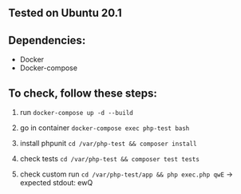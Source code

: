## Tested on Ubuntu 20.1

## Dependencies:
- Docker
- Docker-compose

## To check, follow these steps:
1) run ```docker-compose up -d --build```

2) go in container ```docker-compose exec php-test bash```

3) install phpunit ```cd /var/php-test && composer install```

4) check  tests ```cd /var/php-test && composer test tests```

5) check  custom run ```cd /var/php-test/app && php exec.php qwE``` -> expected stdout: ewQ